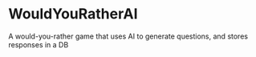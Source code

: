 # WouldYouRatherAI

A would-you-rather game that uses AI to generate questions, and stores responses in a DB
